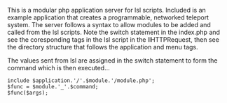 
This is a modular php application server for lsl scripts. Included is an example application that creates a programmable, networked teleport system. The server follows a syntax to allow modules to be added and called from the lsl scripts. Note the switch statement in the index.php and see the coresponding tags in the lsl script in the llHTTPRequest, then see the directory structure that follows the application and menu tags.

The values sent from lsl are assigned in the switch statement to form the command which is then executed...

    include $application.'/'.$module.'/module.php';
    $func = $module.'_'.$command;
    $func($args);



